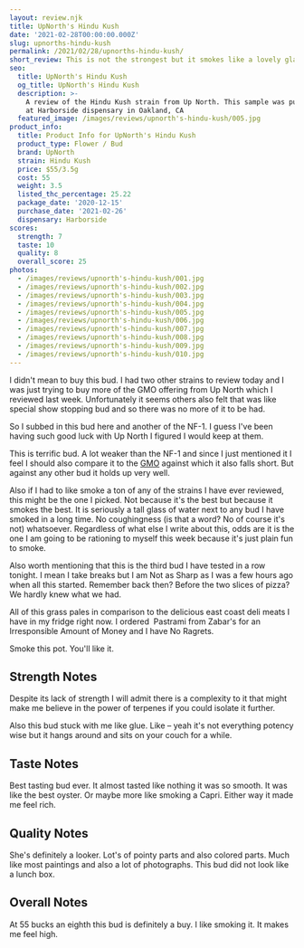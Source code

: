 ```yaml
---
layout: review.njk
title: UpNorth's Hindu Kush
date: '2021-02-28T00:00:00.000Z'
slug: upnorths-hindu-kush
permalink: /2021/02/28/upnorths-hindu-kush/
short_review: This is not the strongest but it smokes like a lovely glass of lemonade.
seo:
  title: UpNorth's Hindu Kush
  og_title: UpNorth's Hindu Kush
  description: >-
    A review of the Hindu Kush strain from Up North. This sample was purchased
    at Harborside dispensary in Oakland, CA
  featured_image: /images/reviews/upnorth's-hindu-kush/005.jpg
product_info:
  title: Product Info for UpNorth's Hindu Kush
  product_type: Flower / Bud
  brand: UpNorth
  strain: Hindu Kush
  price: $55/3.5g
  cost: 55
  weight: 3.5
  listed_thc_percentage: 25.22
  package_date: '2020-12-15'
  purchase_date: '2021-02-26'
  dispensary: Harborside
scores:
  strength: 7
  taste: 10
  quality: 8
  overall_score: 25
photos:
  - /images/reviews/upnorth's-hindu-kush/001.jpg
  - /images/reviews/upnorth's-hindu-kush/002.jpg
  - /images/reviews/upnorth's-hindu-kush/003.jpg
  - /images/reviews/upnorth's-hindu-kush/004.jpg
  - /images/reviews/upnorth's-hindu-kush/005.jpg
  - /images/reviews/upnorth's-hindu-kush/006.jpg
  - /images/reviews/upnorth's-hindu-kush/007.jpg
  - /images/reviews/upnorth's-hindu-kush/008.jpg
  - /images/reviews/upnorth's-hindu-kush/009.jpg
  - /images/reviews/upnorth's-hindu-kush/010.jpg
---
```


I didn't mean to buy this bud. I had two other strains to review today and I was just trying to buy more of the GMO offering from Up North which I reviewed last week. Unfortunately it seems others also felt that was like special show stopping bud and so there was no more of it to be had.

So I subbed in this bud here and another of the NF-1. I guess I've been having such good luck with Up North I figured I would keep at them.

This is terrific bud. A lot weaker than the NF-1 and since I just mentioned it I feel I should also compare it to the [GMO](https://dispensaryadventures.com/2021/02/23/gmo-by-upnorth/) against which it also falls short. But against any other bud it holds up very well.

Also if I had to like smoke a ton of any of the strains I have ever reviewed, this might be the one I picked. Not because it's the best but because it smokes the best. It is seriously a tall glass of water next to any bud I have smoked in a long time. No coughingness (is that a word? No of course it's not) whatsoever. Regardless of what else I write about this, odds are it is the one I am going to be rationing to myself this week because it's just plain fun to smoke.

Also worth mentioning that this is the third bud I have tested in a row tonight. I mean I take breaks but I am Not as Sharp as I was a few hours ago when all this started. Remember back then? Before the two slices of pizza? We hardly knew what we had.

All of this grass pales in comparison to the delicious east coast deli meats I have in my fridge right now. I ordered  Pastrami from Zabar's for an Irresponsible Amount of Money and I have No Ragrets.

Smoke this pot. You'll like it.

## Strength Notes

Despite its lack of strength I will admit there is a complexity to it that might make me believe in the power of terpenes if you could isolate it further.

Also this bud stuck with me like glue. Like – yeah it's not everything potency wise but it hangs around and sits on your couch for a while.

## Taste Notes

Best tasting bud ever. It almost tasted like nothing it was so smooth. It was like the best oyster. Or maybe more like smoking a Capri. Either way it made me feel rich.

## Quality Notes

She's definitely a looker. Lot's of pointy parts and also colored parts. Much like most paintings and also a lot of photographs. This bud did not look like a lunch box.

## Overall Notes

At 55 bucks an eighth this bud is definitely a buy. I like smoking it. It makes me feel high.
